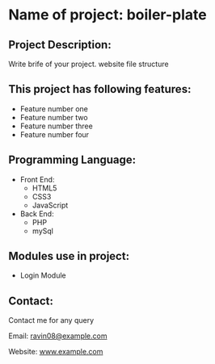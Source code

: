 # Name of project: boiler-plate

## Project Description:

Write brife of your project.
website file structure 


## This project has following features:
* Feature number one
* Feature number two
* Feature number three
* Feature number four


## Programming Language:
* Front End: 
  * HTML5
  * CSS3
  * JavaScript
* Back End:
  * PHP
  * mySql

## Modules use in project:
* Login Module

## Contact:
Contact me for any query

Email: ravin08@example.com

Website: www.example.com


  


